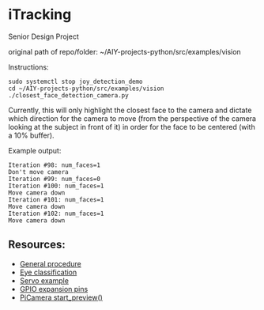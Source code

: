 # iTracking
Senior Design Project

original path of repo/folder: ~/AIY-projects-python/src/examples/vision

Instructions:
```
sudo systemctl stop joy_detection_demo
cd ~/AIY-projects-python/src/examples/vision
./closest_face_detection_camera.py
```

Currently, this will only highlight the closest face to the camera and dictate which direction for the camera to move (from the perspective of the camera looking at the subject in front of it) in order for the face to be centered (with a 10% buffer).

Example output:
```
Iteration #98: num_faces=1
Don't move camera
Iteration #99: num_faces=0
Iteration #100: num_faces=1
Move camera down
Iteration #101: num_faces=1
Move camera down
Iteration #102: num_faces=1
Move camera down
```

## Resources:
* [General procedure](http://stanford.edu/class/ee267/Spring2018/report_griffin_ramirez.pdf)
* [Eye classification](https://arxiv.org/pdf/1605.05258.pdf)
* [Servo example](https://github.com/google/aiyprojects-raspbian/blob/aiyprojects/src/examples/gpiozero/servo_example.py)
* [GPIO expansion pins](https://aiyprojects.withgoogle.com/vision/#makers-guide--gpio-expansion-pins)
* [PiCamera start_preview()](https://picamera.readthedocs.io/en/release-1.13/api_camera.html#picamera.PiCamera.start_preview)
